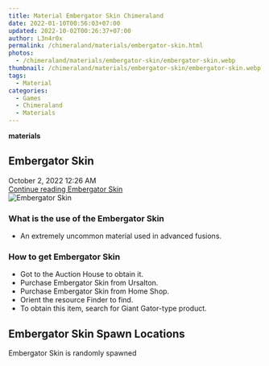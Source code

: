 ```yaml
---
title: Material Embergator Skin Chimeraland
date: 2022-01-10T00:56:03+07:00
updated: 2022-10-02T00:26:37+07:00
author: L3n4r0x
permalink: /chimeraland/materials/embergator-skin.html
photos:
  - /chimeraland/materials/embergator-skin/embergator-skin.webp
thumbnail: /chimeraland/materials/embergator-skin/embergator-skin.webp
tags:
  - Material
categories:
  - Games
  - Chimeraland
  - Materials
---
```


<section id="bootstrap-wrapper">
  <link
    rel="stylesheet"
    href="https://rawcdn.githack.com/dimaslanjaka/Web-Manajemen/0c3b5aa1813bd4abcd2c11bf3e37928b15c28664/css/bootstrap-5-3-0-alpha3-wrapper.css"
  />
  <div
    class="row g-0 border rounded overflow-hidden flex-md-row mb-4 shadow-sm position-relative bg-light text-dark"
  >
    <div class="col p-4 d-flex flex-column position-static">
      <strong class="d-inline-block mb-2 text-success">materials</strong>
      <h2 class="mb-0">Embergator Skin</h2>
      <div class="mb-1 text-muted">October 2, 2022 12:26 AM</div>
      <a
        href="/chimeraland/materials/embergator-skin.html"
        class="stretched-link d-none"
        >Continue reading Embergator Skin</a
      >
    </div>
    <div class="col-auto d-none d-lg-block">
      <img
        src="/chimeraland/materials/embergator-skin/embergator-skin.webp"
        alt="Embergator Skin"
      />
    </div>
  </div>
  <div class="row bg-light text-dark">
    <div class="col-lg-6 col-12 mb-2">
      <div class="card">
        <div class="card-body">
          <h3 class="card-title">What is the use of the Embergator Skin</h3>
          <div class="card-text">
            <ul>
              <li>An extremely uncommon material used in advanced fusions.</li>
            </ul>
          </div>
        </div>
      </div>
    </div>
    <div class="col-lg-6 col-12 mb-2">
      <div class="card">
        <div class="card-body">
          <h3 class="card-title">How to get Embergator Skin</h3>
          <div class="card-text">
            <ul>
              <li>Got to the Auction House to obtain it.</li>
              <li>Purchase Embergator Skin from Ursalton.</li>
              <li>Purchase Embergator Skin from Home Shop.</li>
              <li>Orient the resource Finder to find.</li>
              <li>To obtain this item, search for Giant Gator-type product.</li>
            </ul>
          </div>
        </div>
      </div>
    </div>
    <div class="col-12 mb-2">
      <h2>Embergator Skin Spawn Locations</h2>
      <p>Embergator Skin is randomly spawned</p>
    </div>
  </div>
</section>